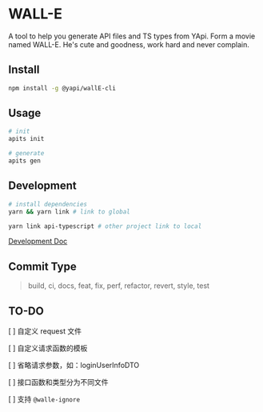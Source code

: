 # WALL-E
A tool to help you generate API files and TS types from YApi.
Form a movie named WALL-E. He's cute and goodness, work hard and never complain.

## Install
```bash
npm install -g @yapi/wallE-cli
```

## Usage
```bash
# init
apits init

# generate
apits gen
```

## Development
```bash
# install dependencies
yarn && yarn link # link to global

yarn link api-typescript # other project link to local
```
[Development Doc](doc/development.md)

## Commit Type
> build, ci, docs, feat, fix, perf, refactor, revert, style, test

## TO-DO
[ ] 自定义 request 文件

[ ] 自定义请求函数的模板

[ ] 省略请求参数，如：loginUserInfoDTO

[ ] 接口函数和类型分为不同文件

[ ] 支持 `@walle-ignore`
